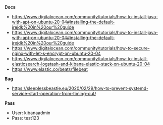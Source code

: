 __Docs__
- https://www.digitalocean.com/community/tutorials/how-to-install-java-with-apt-on-ubuntu-20-04#installing-the-default-jrejdk%20in%20our%20guide
- https://www.digitalocean.com/community/tutorials/how-to-install-java-with-apt-on-ubuntu-20-04#installing-the-default-jrejdk%20in%20our%20guide
- https://www.digitalocean.com/community/tutorials/how-to-secure-nginx-with-let-s-encrypt-on-ubuntu-20-04
- https://www.digitalocean.com/community/tutorials/how-to-install-elasticsearch-logstash-and-kibana-elastic-stack-on-ubuntu-20-04
- https://www.elastic.co/beats/filebeat

__Bug__
- https://sleeplessbeastie.eu/2020/02/29/how-to-prevent-systemd-service-start-operation-from-timing-out/

__Pass__
- User: kibanaadmin
- Pass: test123

